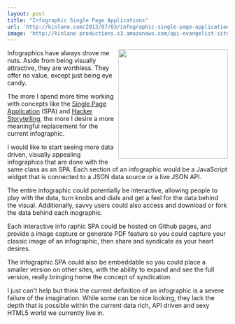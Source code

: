 ```yaml
---
layout: post
title: "Infographic Single Page Applications"
url: 'http://kinlane.com/2013/07/03/infographic-single-page-applications/'
image: 'http://kinlane-productions.s3.amazonaws.com/api-evangelist-site/blog/what-is-an-infographic.jpg'
---
```


[<img class="c1" src="https://s3.amazonaws.com/kinlane-productions/what-is-an-infographic.jpg" alt="" width="250" align="right" />][1]

Infographics have always drove me nuts. Aside from being visually attractive, they are worthless. They offer no value, except just being eye candy.

The more I spend more time working with concepts like the [Single Page Application][2] (SPA) and [Hacker Storytelling][3], the more I desire a more meaningful replacement for the current infographic.

I would like to start seeing more data driven, visually appealing infographics that are done with the same class as an SPA. Each section of an infographic would be a JavaScript widget that is connected to a JSON data source or a live JSON API.

The entire infographic could potentially be interactive, allowing people to play with the data, turn knobs and dials and get a feel for the data behind the visual. Additionally, savvy users could also access and download or fork the data behind each inographic.

Each interactive info raphic SPA could be hosted on Github pages, and provide a image capture or generate PDF feature so you could capture your classic image of an infographic, then share and syndicate as your heart desires.

The infographic SPA could also be embeddable so you could place a smaller version on other sites, with the ability to expand and see the full version, really bringing home the concept of syndication.

I just can't help but think the current definition of an infographic is a severe failure of the imagination. While some can be nice looking, they lack the depth that is possible within the current data rich, API driven and sexy HTML5 world we currently live in.

   [1]: http://www.infographicsarchive.com/interesting-facts/infographic-what-is-an-infographic/
   [2]: http://spa.apievangelist.com
   [3]: http://hackerstorytelling.com

